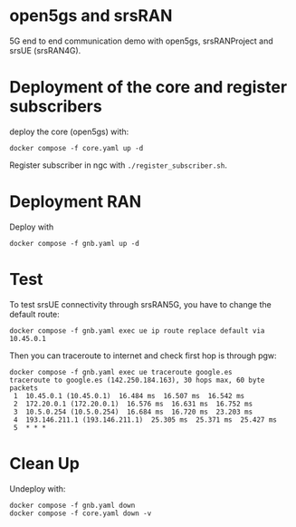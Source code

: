 # open5gs and srsRAN

5G end to end communication demo with open5gs, srsRANProject and srsUE (srsRAN4G).

# Deployment of the core and register subscribers

deploy the core (open5gs) with:

```
docker compose -f core.yaml up -d
```

Register subscriber in ngc with `./register_subscriber.sh`.


# Deployment RAN

Deploy with

```
docker compose -f gnb.yaml up -d
```

# Test

To test srsUE connectivity through srsRAN5G, you have to change the default route:

```
docker compose -f gnb.yaml exec ue ip route replace default via 10.45.0.1
```

Then you can traceroute to internet and check first hop is through pgw:

```
docker compose -f gnb.yaml exec ue traceroute google.es
traceroute to google.es (142.250.184.163), 30 hops max, 60 byte packets
 1  10.45.0.1 (10.45.0.1)  16.484 ms  16.507 ms  16.542 ms
 2  172.20.0.1 (172.20.0.1)  16.576 ms  16.631 ms  16.752 ms
 3  10.5.0.254 (10.5.0.254)  16.684 ms  16.720 ms  23.203 ms
 4  193.146.211.1 (193.146.211.1)  25.305 ms  25.371 ms  25.427 ms
 5  * * *
```


# Clean Up

Undeploy with:

```
docker compose -f gnb.yaml down
docker compose -f core.yaml down -v

```
